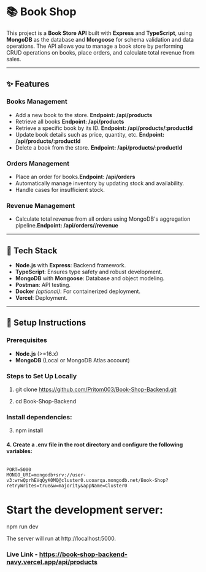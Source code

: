 # 📚 Book Shop 

This project is a **Book Store API** built with **Express** and **TypeScript**, using **MongoDB** as the database and **Mongoose** for schema validation and data operations. The API allows you to manage a book store by performing CRUD operations on books, place orders, and calculate total revenue from sales.

---

## ✨ **Features**

### **Books Management**
- Add a new book to the store.  **Endpoint: /api/products**
- Retrieve all books  **Endpoint: /api/products**
- Retrieve a specific book by its ID. **Endpoint: /api/products/:productId**
- Update book details such as price, quantity, etc. **Endpoint: /api/products/:productId**
- Delete a book from the store. **Endpoint: /api/products/:productId**

### **Orders Management**
- Place an order for books.**Endpoint: /api/orders**
- Automatically manage inventory by updating stock and availability.
- Handle cases for insufficient stock.

### **Revenue Management**
- Calculate total revenue from all orders using MongoDB's aggregation pipeline.**Endpoint: /api/orders//revenue**

---

## 🚀 **Tech Stack**
- **Node.js** with **Express**: Backend framework.
- **TypeScript**: Ensures type safety and robust development.
- **MongoDB** with **Mongoose**: Database and object modeling.
- **Postman**: API testing.
- **Docker** *(optional)*: For containerized deployment.
- **Vercel**: Deployment.

---

## 🔧 **Setup Instructions**

### Prerequisites
- **Node.js** (>=16.x)
- **MongoDB** (Local or MongoDB Atlas account)


### Steps to Set Up Locally
1. git clone https://github.com/Pritom003/Book-Shop-Backend.git

2. cd Book-Shop-Backend

### Install dependencies:

 3. npm install
#### 4. Create a .env file in the root directory and configure the following variables:
```

PORT=5000
MONGO_URI=mongodb+srv://user-v3:wrwQprhEVqQyK0MQ@cluster0.ucoarqa.mongodb.net/Book-Shop?retryWrites=true&w=majority&appName=Cluster0
```
# Start the development server:

npm run dev

The server will run at  http://localhost:5000.
### Live Link - https://book-shop-backend-navy.vercel.app/api/products

